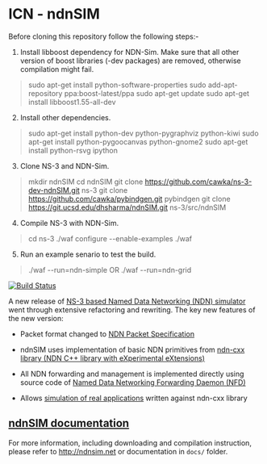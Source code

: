 ICN - ndnSIM
============


Before cloning this repository follow the following steps:-

1. Install libboost dependency for NDN-Sim. Make sure that all other version of boost libraries (-dev packages) are removed, otherwise compilation might fail.
> sudo apt-get install python-software-properties
> sudo add-apt-repository ppa:boost-latest/ppa
> sudo apt-get update
> sudo apt-get install libboost1.55-all-dev

2. Install other dependencies.
> sudo apt-get install python-dev python-pygraphviz python-kiwi
> sudo apt-get install python-pygoocanvas python-gnome2
> sudo apt-get install python-rsvg ipython

3. Clone NS-3 and NDN-Sim. 
> mkdir ndnSIM
> cd ndnSIM
> git clone https://github.com/cawka/ns-3-dev-ndnSIM.git ns-3
> git clone https://github.com/cawka/pybindgen.git pybindgen
> git clone https://git.ucsd.edu/dhsharma/ndnSIM.git ns-3/src/ndnSIM

4. Compile NS-3 with NDN-Sim.
> cd ns-3
> ./waf configure --enable-examples
> ./waf

5. Run an example senario to test the build.
> ./waf --run=ndn-simple
OR
> ./waf --run=ndn-grid


[![Build Status](https://travis-ci.org/named-data-ndnSIM/ndnSIM.svg)](https://travis-ci.org/named-data-ndnSIM/ndnSIM)

A new release of [NS-3 based Named Data Networking (NDN) simulator](http://ndnsim.net/1.0/)
went through extensive refactoring and rewriting.  The key new features of the new
version:

- Packet format changed to [NDN Packet Specification](http://named-data.net/doc/ndn-tlv/)

- ndnSIM uses implementation of basic NDN primitives from
  [ndn-cxx library (NDN C++ library with eXperimental eXtensions)](http://named-data.net/doc/ndn-cxx/)

- All NDN forwarding and management is implemented directly using source code of
  [Named Data Networking Forwarding Daemon (NFD)](http://named-data.net/doc/NFD/)

- Allows [simulation of real applications](http://ndnsim.net/2.1/guide-to-simulate-real-apps.html)
  written against ndn-cxx library

[ndnSIM documentation](http://ndnsim.net)
---------------------------------------------

For more information, including downloading and compilation instruction, please refer to
http://ndnsim.net or documentation in `docs/` folder.